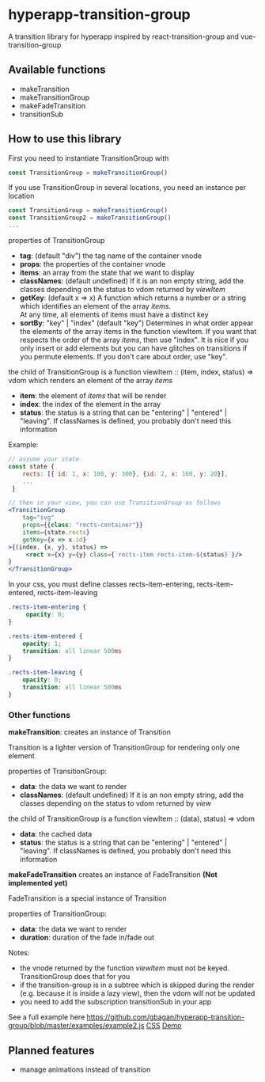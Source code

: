 # hyperapp-transition-group

A transition library for hyperapp inspired by react-transition-group and vue-transition-group

## Available functions
- makeTransition
- makeTransitionGroup
- makeFadeTransition
- transitionSub

## How to use this library

First you need to instantiate TransitionGroup with
```js
const TransitionGroup = makeTransitionGroup()
```
If you use TransitionGroup in several locations, you need an instance per location
```js
const TransitionGroup = makeTransitionGroup()
const TransitionGroup2 = makeTransitionGroup()
...
```


properties of TransitionGroup
- **tag**: (default "div") the tag name of the container vnode
- **props**: the properties of the container vnode
- **items**: an array from the state that we want to display
- **classNames**: (default undefined)
             If it is an non empty string, add the classes depending on the status to vdom returned by *viewItem*
- **getKey**: (default x => x)
          A function which returns a number or a string which identifies an element of the array *items*.  
          At any time, all elements of items must have a distinct key
- **sortBy**: "key" | "index" (default  "key")
          Determines in what order appear the elements of the array items in the function viewItem.
          If you want that respects the order of the array *items*, then use "index".
          It is nice if you only insert or add elements but you can have glitches on transitions if you permute elements.
          If you don't care about order, use "key".

the child of TransitionGroup is a function viewItem :: (item, index, status) => vdom which renders an element of the array *items*
- **item**: the element of *items* that will be render
- **index**: the index of the element in the array
- **status**: the status is a string that can be "entering" | "entered" | "leaving".
            If classNames is defined, you probably don't need this information              

Example:

```jsx
// assume your state
const state {
    rects: [{ id: 1, x: 100, y: 300}, {id: 2, x: 160, y: 20}],
    ...
 }

// then in your view, you can use TransitionGroup as follows
<TransitionGroup
    tag="svg"
    props={{class: "rects-container"}}
    items={state.rects}
    getKey={x => x.id}
>{(index, {x, y}, status) =>
     <rect x={x} y={y} class={`rects-item rects-item-${status}`}/>
}
</TransitionGroup>
```

In your css, you must define classes rects-item-entering, rects-item-entered, rects-item-leaving
```css
.rects-item-entering {
     opacity: 0;
}

.rects-item-entered {
    opacity: 1;
    transition: all linear 500ms
}

.rects-item-leaving {
    opacity: 0;
    transition: all linear 500ms
}
```

### Other functions

**makeTransition**: creates an instance of Transition

Transition is a lighter version of TransitionGroup for rendering only one element 

properties of TransitionGroup:
- **data**: the data we want to render
- **classNames**: (default undefined)
             If it is an non empty string, add the classes depending on the status to vdom returned by *view*

the child of TransitionGroup is a function viewItem :: (data), status) => vdom
- **data**: the cached data
- **status**: the status is a string that can be "entering" | "entered" | "leaving".
            If classNames is defined, you probably don't need this information  

**makeFadeTransition** creates an instance of FadeTransition **(Not implemented yet)**

FadeTransition is a special instance of Transition

properties of TransitionGroup:
- **data**: the data we want to render
- **duration**: duration of the fade in/fade out

Notes:
- the vnode returned by the function *viewItem* must not be keyed. TransitionGroup does that for you
- if the transition-group is in a subtree which is skipped during the render (e.g. because it is inside a lazy view),
    then the vdom will not be updated
- you need to add the subscription transitionSub in your app


See a full example here
https://github.com/gbagan/hyperapp-transition-group/blob/master/examples/example2.js
[CSS](https://github.com/gbagan/hyperapp-transition-group/blob/master/dist/style2.css)
[Demo](https://gbagan.github.io/hyperapp-transition-group/ex2.html)


## Planned features

- manage animations instead of transition

